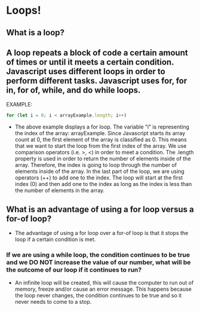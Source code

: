 # Loops!

## What is a loop?

## A loop repeats a block of code a certain amount of times or until it meets a certain condition. Javascript uses different loops in order to perform different tasks. Javascript uses for, for in, for of, while, and do while loops.

EXAMPLE:
```js
for (let i = 0; i < arrayExample.length; i++)
```
- The above example displays a for loop. The variable “i” is representing the index of the array: arrayExample. Since Javascript starts its array count at 0, the first element of the array is classified as 0. This means that we want to start the loop from the first index of the array. We use comparison operators (i.e. >, <) in order to meet a condition. The .length property is used in order to return the number of elements inside of the array. Therefore, the index is going to loop through the number of elements inside of the array. In the last part of the loop, we are using operators (++) to add one to the index. The loop will start at the first index (0) and then add one to the index as long as the index is less than the number of elements in the array.

## What is an advantage of using a for loop versus a for-of loop?

- The advantage of using a for loop over a for-of loop is that it stops the loop if a certain condition is met.

### If we are using a while loop, the condition continues to be true and we DO NOT increase the value of our number, what will be the outcome of our loop if it continues to run?

- An infinite loop will be created, this will cause the computer to run out of memory, freeze and/or cause an error message. This happens because the loop never changes, the condition continues to be true and so it never needs to come to a stop. 

